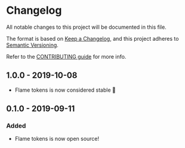 # Changelog

All notable changes to this project will be documented in this file.

The format is based on [Keep a Changelog](https://keepachangelog.com/en/1.0.0/),
and this project adheres to [Semantic Versioning](https://semver.org/spec/v2.0.0.html).

Refer to the [CONTRIBUTING guide](https://github.com/lightspeed/flame/blob/master/.github/CONTRIBUTING.md) for more info.

## 1.0.0 - 2019-10-08

- Flame tokens is now considered stable :tada:

## 0.1.0 - 2019-09-11

### Added

- Flame tokens is now open source!
